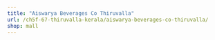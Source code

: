 ```yaml
---
title: "Aiswarya Beverages Co Thiruvalla"
url: /ch5f-67-thiruvalla-kerala/aiswarya-beverages-co-thiruvalla/
shop: mall
---
```

